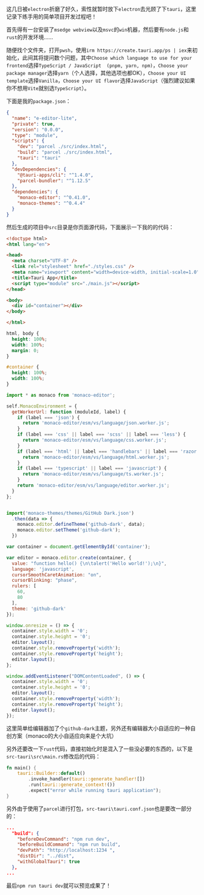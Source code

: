 这几日被`electron`折磨了好久，索性就暂时放下`electron`去光顾了下`tauri`，这里记录下练手用的简单项目开发过程吧！

首先得有一台安装了`msedge webview`以及`msvc`的`win`机器，然后要有`node.js`和`rust`的开发环境……

随便找个文件夹，打开`pwsh`，使用`irm https://create.tauri.app/ps | iex`来初始化，此间其将提问数个问题，其中`Choose which language to use for your frontend`选择`TypeScript / JavaScript  (pnpm, yarn, npm)`，`Choose your package manager`选择`yarn`（个人选择，其他选项也都OK），`Choose your UI template`选择`Vanilla`，`Choose your UI flavor`选择`JavaScript`（强烈建议如果你不想用`Vite`就别选`TypeScript`）。

下面是我的`package.json`：

```json
{
  "name": "e-editor-lite",
  "private": true,
  "version": "0.0.0",
  "type": "module",
  "scripts": {
    "dev": "parcel ./src/index.html",
    "build": "parcel ./src/index.html",
    "tauri": "tauri"
  },
  "devDependencies": {
    "@tauri-apps/cli": "^1.4.0",
    "parcel-bundler": "^1.12.5"
  },
  "dependencies": {
    "monaco-editor": "^0.41.0",
    "monaco-themes": "^0.4.4"
  }
}
```

然后生成的项目中`src`目录是你页面源代码，下面展示一下我的的代码：

```html
<!doctype html>
<html lang="en">

<head>
  <meta charset="UTF-8" />
  <link rel="stylesheet" href="./styles.css" />
  <meta name="viewport" content="width=device-width, initial-scale=1.0" />
  <title>Tauri App</title>
  <script type="module" src="./main.js"></script>
</head>

<body>
  <div id="container"></div>
</body>

</html>
```

```css
html, body {
  height: 100%;
  width: 100%;
  margin: 0;
}

#container {
  height: 100%;
  width: 100%;
}
```

```js
import * as monaco from 'monaco-editor';

self.MonacoEnvironment = {
  getWorkerUrl: function (moduleId, label) {
    if (label === 'json') {
      return 'monaco-editor/esm/vs/language/json.worker.js';
    }
    if (label === 'css' || label === 'scss' || label === 'less') {
      return 'monaco-editor/esm/vs/language/css.worker.js';
    }
    if (label === 'html' || label === 'handlebars' || label === 'razor') {
      return 'monaco-editor/esm/vs/language/html.worker.js';
    }
    if (label === 'typescript' || label === 'javascript') {
      return 'monaco-editor/esm/vs/language/ts.worker.js';
    }
    return 'monaco-editor/esm/vs/language/editor.worker.js';
  }
};


import('monaco-themes/themes/GitHub Dark.json')
  .then(data => {
    monaco.editor.defineTheme('github-dark', data);
    monaco.editor.setTheme('github-dark');
  })

var container = document.getElementById('container');

var editor = monaco.editor.create(container, {
  value: "function hello() {\n\talert('Hello world!');\n}",
  language: 'javascript',
  cursorSmoothCaretAnimation: "on",
  cursorBlinking: "phase",
  rulers: [
    60,
    80
  ],
  theme: 'github-dark'
});

window.onresize = () => {
  container.style.width = '0';
  container.style.height = '0';
  editor.layout();
  container.style.removeProperty('width');
  container.style.removeProperty('height');
  editor.layout();
};

window.addEventListener("DOMContentLoaded", () => {
  container.style.width = '0';
  container.style.height = '0';
  editor.layout();
  container.style.removeProperty('width');
  container.style.removeProperty('height');
  editor.layout();
});
```

这里简单给编辑器加了个`github-dark`主题，另外还有编辑器大小自适应的一种自创方案（monaco的大小自适应向来是个大坑）

另外还要改一下`rust`代码，直接初始化时是混入了一些没必要的东西的，以下是`src-tauri\src\main.rs`修改后的代码：

```rust
fn main() {
    tauri::Builder::default()
        .invoke_handler(tauri::generate_handler![])
        .run(tauri::generate_context!())
        .expect("error while running tauri application");
}
```

另外由于使用了`parcel`进行打包，`src-tauri\tauri.conf.json`也是要改一部分的：

```json
...
  "build": {
    "beforeDevCommand": "npm run dev",
    "beforeBuildCommand": "npm run build",
    "devPath": "http://localhost:1234 ",
    "distDir": "../dist",
    "withGlobalTauri": true
  },
...
```

最后`npm run tauri dev`就可以预览成果了！